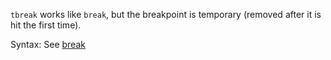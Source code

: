 `tbreak` works like `break`, but the breakpoint is temporary (removed after it is hit the first time).

Syntax: See [break](/ethpwn/ethdbg/commands/break/)